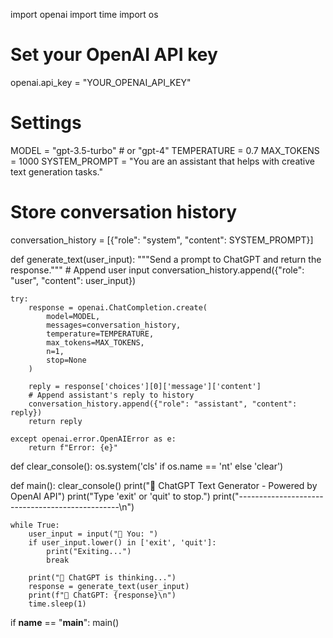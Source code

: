 import openai
import time
import os

# Set your OpenAI API key
openai.api_key = "YOUR_OPENAI_API_KEY"

# Settings
MODEL = "gpt-3.5-turbo"  # or "gpt-4"
TEMPERATURE = 0.7
MAX_TOKENS = 1000
SYSTEM_PROMPT = "You are an assistant that helps with creative text generation tasks."

# Store conversation history
conversation_history = [{"role": "system", "content": SYSTEM_PROMPT}]

def generate_text(user_input):
    """Send a prompt to ChatGPT and return the response."""
    # Append user input
    conversation_history.append({"role": "user", "content": user_input})

    try:
        response = openai.ChatCompletion.create(
            model=MODEL,
            messages=conversation_history,
            temperature=TEMPERATURE,
            max_tokens=MAX_TOKENS,
            n=1,
            stop=None
        )

        reply = response['choices'][0]['message']['content']
        # Append assistant's reply to history
        conversation_history.append({"role": "assistant", "content": reply})
        return reply

    except openai.error.OpenAIError as e:
        return f"Error: {e}"

def clear_console():
    os.system('cls' if os.name == 'nt' else 'clear')

def main():
    clear_console()
    print("🧠 ChatGPT Text Generator - Powered by OpenAI API")
    print("Type 'exit' or 'quit' to stop.")
    print("------------------------------------------------\n")

    while True:
        user_input = input("👤 You: ")
        if user_input.lower() in ['exit', 'quit']:
            print("Exiting...")
            break

        print("🤖 ChatGPT is thinking...")
        response = generate_text(user_input)
        print(f"🤖 ChatGPT: {response}\n")
        time.sleep(1)

if __name__ == "__main__":
    main()
